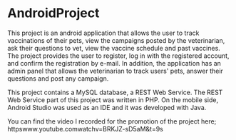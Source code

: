 # AndroidProject
This project is an android application that allows the user to track vaccinations of their pets, view the 
campaigns posted by the veterinarian, ask their questions to vet, view the vaccine schedule and past
vaccines. The project provides the user to register, log in with the registered account, and confirm the
registration by e-mail. In addition, the application has an admin panel that allows the veterinarian to
track users' pets, answer their questions and post any campaign.

This project contains a MySQL database, a REST Web Service. The REST Web Service part of this
project was written in PHP. On the mobile side, Android Studio was used as an IDE and it was
developed with Java.

You can find the video I recorded for the promotion of the project here;
httpswww.youtube.comwatchv=BRKJZ-sD5aM&t=9s
